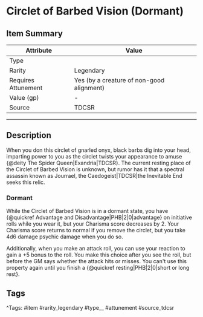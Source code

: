 # Circlet of Barbed Vision (Dormant)

## Item Summary

| Attribute            | Value                        |
|----------------------|------------------------------|
| Type                 |   |
| Rarity               | Legendary             |
| Requires Attunement  | Yes (by a creature of non-good alignment)                |
| Value (gp)           | -    |
| Source               | TDCSR |

---

## Description

When you don this circlet of gnarled onyx, black barbs dig into your head, imparting power to you as the circlet twists your appearance to amuse {@deity The Spider Queen|Exandria|TDCSR}. The current resting place of the Circlet of Barbed Vision is unknown, but rumor has it that a spectral assassin known as Jourrael, the Caedogeist|TDCSR|the Inevitable End seeks this relic.

### Dormant

While the Circlet of Barbed Vision is in a dormant state, you have {@quickref Advantage and Disadvantage|PHB|2|0|advantage} on initiative rolls while you wear it, but your Charisma score decreases by 2. Your Charisma score returns to normal if you remove the circlet, but you take 4d6 damage psychic damage when you do so.

Additionally, when you make an attack roll, you can use your reaction to gain a +5 bonus to the roll. You make this choice after you see the roll, but before the GM says whether the attack hits or misses. You can't use this property again until you finish a {@quickref resting|PHB|2|0|short or long rest}.

## Tags

^Tags: #item #rarity_legendary #type__ #attunement #source_tdcsr